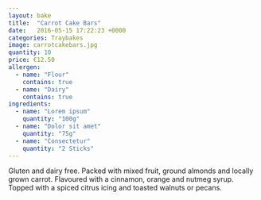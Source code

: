 ```yaml
---
layout: bake
title:  "Carrot Cake Bars"
date:   2016-05-15 17:22:23 +0000
categories: Traybakes
image: carrotcakebars.jpg
quantity: 10
price: €12.50
allergen:
  - name: "Flour"
    contains: true
  - name: "Dairy"
    contains: true
ingredients:
  - name: "Lorem ipsum"
    quantity: "100g"
  - name: "Dolor sit amet"
    quantity: "75g"
  - name: "Consectetur"
    quantity: "2 Sticks"
---
```

Gluten and dairy free. Packed with mixed fruit, ground almonds and locally grown carrot. Flavoured with a cinnamon, orange and nutmeg syrup. Topped with a spiced citrus icing and toasted walnuts or pecans.
